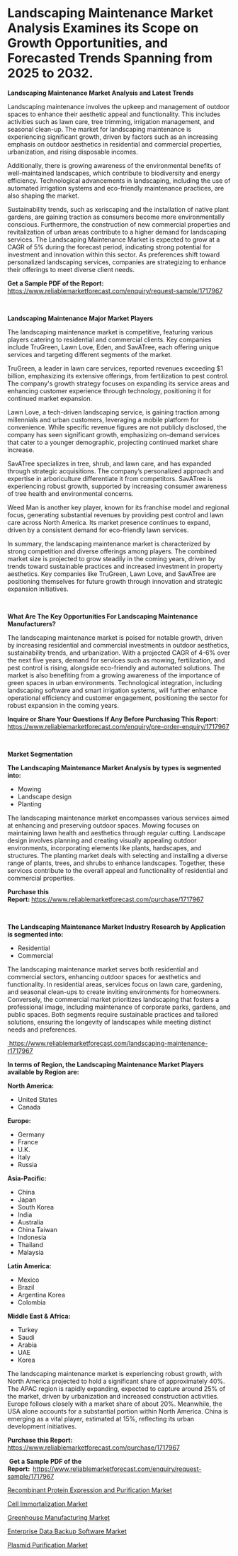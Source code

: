 <p><h1>Landscaping Maintenance Market Analysis Examines its Scope on Growth Opportunities, and Forecasted Trends Spanning from 2025 to 2032.</h1></p><p><strong>Landscaping Maintenance Market Analysis and Latest Trends</strong></p>
<p><p>Landscaping maintenance involves the upkeep and management of outdoor spaces to enhance their aesthetic appeal and functionality. This includes activities such as lawn care, tree trimming, irrigation management, and seasonal clean-up. The market for landscaping maintenance is experiencing significant growth, driven by factors such as an increasing emphasis on outdoor aesthetics in residential and commercial properties, urbanization, and rising disposable incomes. </p><p>Additionally, there is growing awareness of the environmental benefits of well-maintained landscapes, which contribute to biodiversity and energy efficiency. Technological advancements in landscaping, including the use of automated irrigation systems and eco-friendly maintenance practices, are also shaping the market. </p><p>Sustainability trends, such as xeriscaping and the installation of native plant gardens, are gaining traction as consumers become more environmentally conscious. Furthermore, the construction of new commercial properties and revitalization of urban areas contribute to a higher demand for landscaping services. The Landscaping Maintenance Market is expected to grow at a CAGR of 5% during the forecast period, indicating strong potential for investment and innovation within this sector. As preferences shift toward personalized landscaping services, companies are strategizing to enhance their offerings to meet diverse client needs.</p></p>
<p><strong>Get a Sample PDF of the Report:&nbsp;</strong> <a href="https://www.reliablemarketforecast.com/enquiry/request-sample/1717967?utm_campaign=1167&utm_medium=2&utm_source=Github&utm_content=ia&utm_term=09032025&utm_id=landscaping-maintenance">https://www.reliablemarketforecast.com/enquiry/request-sample/1717967</a></p>
<p>&nbsp;</p>
<p><strong>Landscaping Maintenance Major Market Players</strong></p>
<p><p>The landscaping maintenance market is competitive, featuring various players catering to residential and commercial clients. Key companies include TruGreen, Lawn Love, Eden, and SavATree, each offering unique services and targeting different segments of the market.</p><p>TruGreen, a leader in lawn care services, reported revenues exceeding $1 billion, emphasizing its extensive offerings, from fertilization to pest control. The company's growth strategy focuses on expanding its service areas and enhancing customer experience through technology, positioning it for continued market expansion.</p><p>Lawn Love, a tech-driven landscaping service, is gaining traction among millennials and urban customers, leveraging a mobile platform for convenience. While specific revenue figures are not publicly disclosed, the company has seen significant growth, emphasizing on-demand services that cater to a younger demographic, projecting continued market share increase.</p><p>SavATree specializes in tree, shrub, and lawn care, and has expanded through strategic acquisitions. The company’s personalized approach and expertise in arboriculture differentiate it from competitors. SavATree is experiencing robust growth, supported by increasing consumer awareness of tree health and environmental concerns.</p><p>Weed Man is another key player, known for its franchise model and regional focus, generating substantial revenues by providing pest control and lawn care across North America. Its market presence continues to expand, driven by a consistent demand for eco-friendly lawn services.</p><p>In summary, the landscaping maintenance market is characterized by strong competition and diverse offerings among players. The combined market size is projected to grow steadily in the coming years, driven by trends toward sustainable practices and increased investment in property aesthetics. Key companies like TruGreen, Lawn Love, and SavATree are positioning themselves for future growth through innovation and strategic expansion initiatives.</p></p>
<p>&nbsp;</p>
<p><strong>What Are The Key Opportunities For Landscaping Maintenance Manufacturers?</strong></p>
<p><p>The landscaping maintenance market is poised for notable growth, driven by increasing residential and commercial investments in outdoor aesthetics, sustainability trends, and urbanization. With a projected CAGR of 4-6% over the next five years, demand for services such as mowing, fertilization, and pest control is rising, alongside eco-friendly and automated solutions. The market is also benefiting from a growing awareness of the importance of green spaces in urban environments. Technological integration, including landscaping software and smart irrigation systems, will further enhance operational efficiency and customer engagement, positioning the sector for robust expansion in the coming years.</p></p>
<p><strong>Inquire or Share Your Questions If Any Before Purchasing This Report:</strong> <a href="https://www.reliablemarketforecast.com/enquiry/pre-order-enquiry/1717967?utm_campaign=1167&utm_medium=2&utm_source=Github&utm_content=ia&utm_term=09032025&utm_id=landscaping-maintenance">https://www.reliablemarketforecast.com/enquiry/pre-order-enquiry/1717967</a></p>
<p>&nbsp;</p>
<p><strong>Market Segmentation</strong></p>
<p><strong>The Landscaping Maintenance Market Analysis by types is segmented into:</strong></p>
<p><ul><li>Mowing</li><li>Landscape design</li><li>Planting</li></ul></p>
<p><p>The landscaping maintenance market encompasses various services aimed at enhancing and preserving outdoor spaces. Mowing focuses on maintaining lawn health and aesthetics through regular cutting. Landscape design involves planning and creating visually appealing outdoor environments, incorporating elements like plants, hardscapes, and structures. The planting market deals with selecting and installing a diverse range of plants, trees, and shrubs to enhance landscapes. Together, these services contribute to the overall appeal and functionality of residential and commercial properties.</p></p>
<p><strong>Purchase this Report:&nbsp;</strong><a href="https://www.reliablemarketforecast.com/purchase/1717967?utm_campaign=1167&utm_medium=2&utm_source=Github&utm_content=ia&utm_term=09032025&utm_id=landscaping-maintenance">https://www.reliablemarketforecast.com/purchase/1717967</a></p>
<p>&nbsp;</p>
<p><strong>The Landscaping Maintenance Market Industry Research by Application is segmented into:</strong></p>
<p><ul><li>Residential</li><li>Commercial</li></ul></p>
<p><p>The landscaping maintenance market serves both residential and commercial sectors, enhancing outdoor spaces for aesthetics and functionality. In residential areas, services focus on lawn care, gardening, and seasonal clean-ups to create inviting environments for homeowners. Conversely, the commercial market prioritizes landscaping that fosters a professional image, including maintenance of corporate parks, gardens, and public spaces. Both segments require sustainable practices and tailored solutions, ensuring the longevity of landscapes while meeting distinct needs and preferences.</p></p>
<p><a href="https://www.reliablemarketforecast.com/landscaping-maintenance-r1717967?utm_campaign=1167&utm_medium=2&utm_source=Github&utm_content=ia&utm_term=09032025&utm_id=landscaping-maintenance">&nbsp;https://www.reliablemarketforecast.com/landscaping-maintenance-r1717967</a></p>
<p><strong>In terms of Region, the Landscaping Maintenance Market Players available by Region are:</strong></p>
<p>
    <p> <strong> North America: </strong>
        <ul>
            <li>United States</li>
            <li>Canada</li>
        </ul>
        </p> 
    <p> <strong> Europe: </strong>
        <ul>
            <li>Germany</li>
            <li>France</li>
            <li>U.K.</li>
            <li>Italy</li>
            <li>Russia</li>
        </ul>
        </p> 
    <p> <strong> Asia-Pacific: </strong>
        <ul>
            <li>China</li>
            <li>Japan</li>
            <li>South Korea</li>
            <li>India</li>
            <li>Australia</li>
            <li>China Taiwan</li>
            <li>Indonesia</li>
            <li>Thailand</li>
            <li>Malaysia</li>
        </ul>
        </p> 
    <p> <strong> Latin America: </strong>
        <ul>
            <li>Mexico</li>
            <li>Brazil</li>
            <li>Argentina Korea</li>
            <li>Colombia</li>
        </ul>
        </p> 
    <p> <strong> Middle East & Africa: </strong>
        <ul>
            <li>Turkey</li>
            <li>Saudi</li>
            <li>Arabia</li>
            <li>UAE</li>
            <li>Korea</li>
        </ul>
    </p>
    </p>
<p><p>The landscaping maintenance market is experiencing robust growth, with North America projected to hold a significant share of approximately 40%. The APAC region is rapidly expanding, expected to capture around 25% of the market, driven by urbanization and increased construction activities. Europe follows closely with a market share of about 20%. Meanwhile, the USA alone accounts for a substantial portion within North America. China is emerging as a vital player, estimated at 15%, reflecting its urban development initiatives.</p></p>
<p><strong>Purchase this Report: </strong><a href="https://www.reliablemarketforecast.com/purchase/1717967?utm_campaign=1167&utm_medium=2&utm_source=Github&utm_content=ia&utm_term=09032025&utm_id=landscaping-maintenance">https://www.reliablemarketforecast.com/purchase/1717967</a></p>
<p>&nbsp;<strong>Get a Sample PDF of the Report:&nbsp;&nbsp;</strong><a href="https://www.reliablemarketforecast.com/enquiry/request-sample/1717967?utm_campaign=1167&utm_medium=2&utm_source=Github&utm_content=ia&utm_term=09032025&utm_id=landscaping-maintenance">https://www.reliablemarketforecast.com/enquiry/request-sample/1717967</a></p>
<p><strong></strong></p>
<p><p><a href="https://github.com/claracpegios/Market-Research-Report-List-1/blob/main/recombinant-protein-expression-and-purification-market.md?utm_campaign=1167&utm_medium=2&utm_source=Github&utm_content=ia&utm_term=09032025&utm_id=landscaping-maintenance">Recombinant Protein Expression and Purification Market</a></p><p><a href="https://github.com/damjiederyd/Market-Research-Report-List-1/blob/main/cell-immortalization-market.md?utm_campaign=1167&utm_medium=2&utm_source=Github&utm_content=ia&utm_term=09032025&utm_id=landscaping-maintenance">Cell Immortalization Market</a></p><p><a href="https://github.com/waldarolka1j/Market-Research-Report-List-1/blob/main/greenhouse-manufacturing-market.md?utm_campaign=1167&utm_medium=2&utm_source=Github&utm_content=ia&utm_term=09032025&utm_id=landscaping-maintenance">Greenhouse Manufacturing Market</a></p><p><a href="https://github.com/maaniwilka9y/Market-Research-Report-List-1/blob/main/enterprise-data-backup-software-market.md?utm_campaign=1167&utm_medium=2&utm_source=Github&utm_content=ia&utm_term=09032025&utm_id=landscaping-maintenance">Enterprise Data Backup Software Market</a></p><p><a href="https://github.com/failarustic/Market-Research-Report-List-1/blob/main/plasmid-purification-market.md?utm_campaign=1167&utm_medium=2&utm_source=Github&utm_content=ia&utm_term=09032025&utm_id=landscaping-maintenance">Plasmid Purification Market</a></p></p>